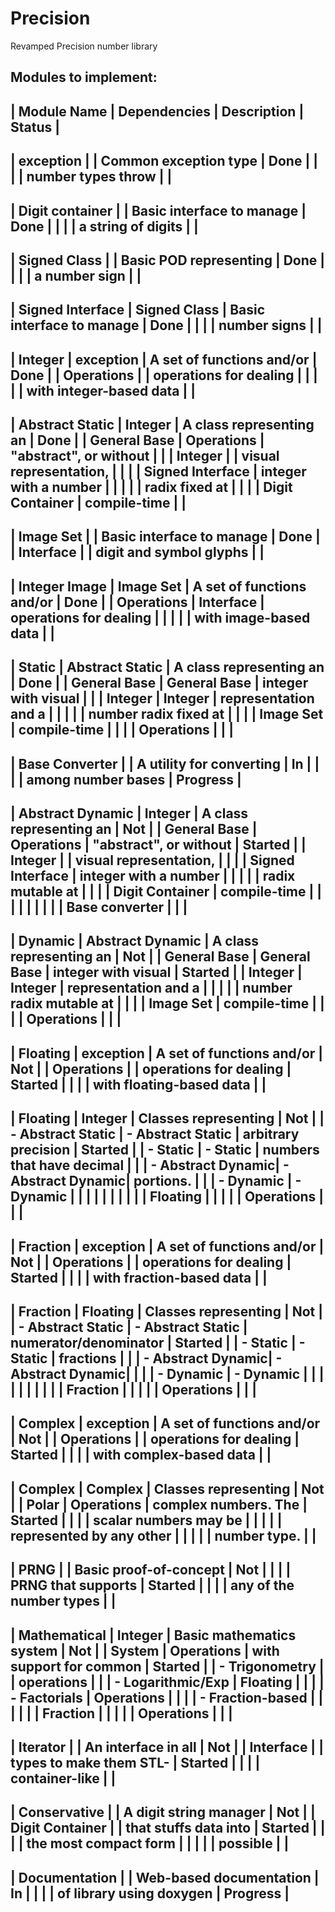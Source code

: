 # Precision
Revamped Precision number library

Modules to implement:
---------------------------------------------------------------------------------
| Module Name       | Dependencies      | Description               | Status    |
---------------------------------------------------------------------------------
| exception         |                   | Common exception type     | Done      |
|                   |                   | number types throw        |           |
---------------------------------------------------------------------------------
| Digit container   |                   | Basic interface to manage | Done      |
|                   |                   | a string of digits        |           |
---------------------------------------------------------------------------------
| Signed Class      |                   | Basic POD representing    | Done      |
|                   |                   | a number sign             |           |
---------------------------------------------------------------------------------
| Signed Interface  | Signed Class      | Basic interface to manage | Done      |
|                   |                   | number signs              |           |
---------------------------------------------------------------------------------
| Integer           | exception         | A set of functions and/or | Done      |
| Operations        |                   | operations for dealing    |           |
|                   |                   | with integer-based data   |           |
---------------------------------------------------------------------------------
| Abstract Static   | Integer           | A class representing an   | Done      |
| General Base      | Operations        | "abstract", or without    |           |
| Integer           |                   | visual representation,    |           |
|                   | Signed Interface  | integer with a number     |           |
|                   |                   | radix fixed at            |           |
|                   | Digit Container   | compile-time              |           |
---------------------------------------------------------------------------------
| Image Set         |                   | Basic interface to manage | Done      |
| Interface         |                   | digit and symbol glyphs   |           |
---------------------------------------------------------------------------------
| Integer Image     | Image Set         | A set of functions and/or | Done      |
| Operations        | Interface         | operations for dealing    |           |
|                   |                   | with image-based data     |           |
---------------------------------------------------------------------------------
| Static            | Abstract Static   | A class representing an   | Done      |
| General Base      | General Base      | integer with visual       |           |
| Integer           | Integer           | representation and a      |           |
|                   |                   | number radix fixed at     |           |
|                   | Image Set         | compile-time              |           |
|                   | Operations        |                           |           |
---------------------------------------------------------------------------------
| Base Converter    |                   | A utility for converting  | In        |
|                   |                   | among number bases        | Progress  |
---------------------------------------------------------------------------------
| Abstract Dynamic  | Integer           | A class representing an   | Not       |
| General Base      | Operations        | "abstract", or without    | Started   |
| Integer           |                   | visual representation,    |           |
|                   | Signed Interface  | integer with a number     |           |
|                   |                   | radix mutable at          |           |
|                   | Digit Container   | compile-time              |           |
|                   |                   |                           |           |
|                   | Base converter    |                           |           |
---------------------------------------------------------------------------------
| Dynamic           | Abstract Dynamic  | A class representing an   | Not       |
| General Base      | General Base      | integer with visual       | Started   |
| Integer           | Integer           | representation and a      |           |
|                   |                   | number radix mutable at   |           |
|                   | Image Set         | compile-time              |           |
|                   | Operations        |                           |           |
---------------------------------------------------------------------------------
| Floating          | exception         | A set of functions and/or | Not       |
| Operations        |                   | operations for dealing    | Started   |
|                   |                   | with floating-based data  |           |
---------------------------------------------------------------------------------
| Floating          | Integer           | Classes representing      | Not       |
| - Abstract Static | - Abstract Static | arbitrary precision       | Started   |
| - Static          | - Static          | numbers that have decimal |           |
| - Abstract Dynamic| - Abstract Dynamic| portions.                 |           |
| - Dynamic         | - Dynamic         |                           |           |
|                   |                   |                           |           |
|                   | Floating          |                           |           |
|                   | Operations        |                           |           |
---------------------------------------------------------------------------------
| Fraction          | exception         | A set of functions and/or | Not       |
| Operations        |                   | operations for dealing    | Started   |
|                   |                   | with fraction-based data  |           |
---------------------------------------------------------------------------------
| Fraction          | Floating          | Classes representing      | Not       |
| - Abstract Static | - Abstract Static | numerator/denominator     | Started   |
| - Static          | - Static          | fractions                 |           |
| - Abstract Dynamic| - Abstract Dynamic|                           |           |
| - Dynamic         | - Dynamic         |                           |           |
|                   |                   |                           |           |
|                   | Fraction          |                           |           |
|                   | Operations        |                           |           |
---------------------------------------------------------------------------------
| Complex           | exception         | A set of functions and/or | Not       |
| Operations        |                   | operations for dealing    | Started   |
|                   |                   | with complex-based data   |           |
---------------------------------------------------------------------------------
| Complex           | Complex           | Classes representing      | Not       |
| Polar             | Operations        | complex numbers. The      | Started   |
|                   |                   | scalar numbers may be     |           |
|                   |                   | represented by any other  |           |
|                   |                   | number type.              |           |
---------------------------------------------------------------------------------
| PRNG              |                   | Basic proof-of-concept    | Not       |
|                   |                   | PRNG that supports        | Started   |
|                   |                   | any of the number types   |           |
---------------------------------------------------------------------------------
| Mathematical      | Integer           | Basic mathematics system  | Not       |
| System            | Operations        | with support for common   | Started   |
| - Trigonometry    |                   | operations                |           |
| - Logarithmic/Exp | Floating          |                           |           |
| - Factorials      | Operations        |                           |           |
| - Fraction-based  |                   |                           |           |
|                   | Fraction          |                           |           |
|                   | Operations        |                           |           |
---------------------------------------------------------------------------------
| Iterator          |                   | An interface in all       | Not       |
| Interface         |                   | types to make them STL-   | Started   |
|                   |                   | container-like            |           |
---------------------------------------------------------------------------------
| Conservative      |                   | A digit string manager    | Not       |
| Digit Container   |                   | that stuffs data into     | Started   |
|                   |                   | the most compact form     |           |
|                   |                   | possible                  |           |
---------------------------------------------------------------------------------
| Documentation     |                   | Web-based documentation   | In        |
|                   |                   | of library using doxygen  | Progress  |
---------------------------------------------------------------------------------
